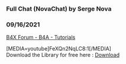 ### Full Chat (NovaChat) by Serge Nova
### 09/16/2021
[B4X Forum - B4A - Tutorials](https://www.b4x.com/android/forum/threads/134308/)

[MEDIA=youtube]FeXQn2NqLC8:1[/MEDIA]  
Download the Library for free here : [Download](https://bit.ly/3zgsJFe) 